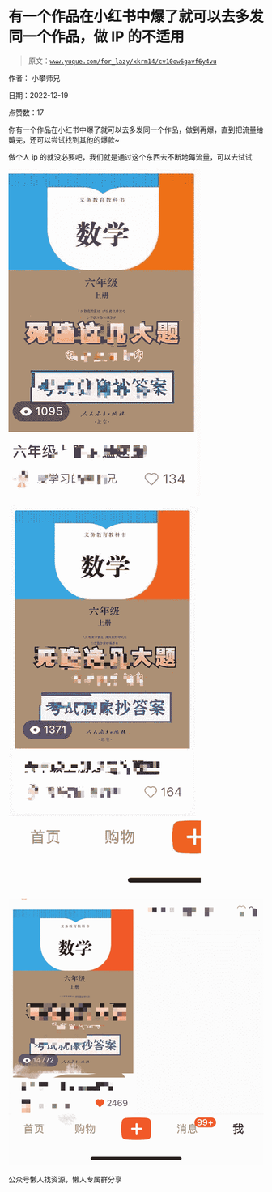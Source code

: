 # 有一个作品在小红书中爆了就可以去多发同一个作品，做 IP 的不适用

> 原文：[`www.yuque.com/for_lazy/xkrm14/cv10ow6gavf6y4vu`](https://www.yuque.com/for_lazy/xkrm14/cv10ow6gavf6y4vu)



作者： 小攀师兄



日期：2022-12-19



点赞数：17

<ne-card data-card-name="hr" data-card-type="block" id="dECYW" data-event-boundary="card">

你有一个作品在小红书中爆了就可以去多发同一个作品，做到再爆，直到把流量给薅完，还可以尝试找到其他的爆款~



做个人 ip 的就没必要吧，我们就是通过这个东西去不断地薅流量，可以去试试



<ne-card data-card-name="image" data-card-type="inline" id="nAM8R" data-event-boundary="card">![](img/389ca846a646790ead3ebc08f8d7a478.png)</ne-card>



<ne-card data-card-name="image" data-card-type="inline" id="SglyH" data-event-boundary="card">![](img/c49f2c6850e26168fdb5fed71f97b8ff.png)</ne-card>



<ne-card data-card-name="image" data-card-type="inline" id="uCCgX" data-event-boundary="card">![](img/3e27bbdc34fc93adb0401b8921a155eb.png)</ne-card>

<ne-card data-card-name="hr" data-card-type="block" id="BqT19" data-event-boundary="card">

公众号懒人找资源，懒人专属群分享

</ne-card></ne-card>